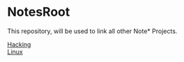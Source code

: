 # NotesRoot

This repository, will be used to link all other Note* Projects.

[Hacking](https://github.com/oskars-notes/noteshacking/) 
<br />
[Linux](https://github.com/oskars-notes/noteslinux)

